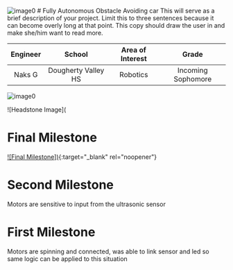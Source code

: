 ![image0](https://user-images.githubusercontent.com/88114329/127709606-4bb075df-c9bb-406c-a607-a3ff398fdae8.jpg)
﻿# Fully Autonomous Obstacle Avoiding car
This will serve as a brief description of your project. Limit this to three sentences because it can become overly long at that point. This copy should draw the user in and make she/him want to read more.

| **Engineer** | **School** | **Area of Interest** | **Grade** |
|:--:|:--:|:--:|:--:|
| Naks G | Dougherty Valley HS | Robotics| Incoming Sophomore

![image0](https://user-images.githubusercontent.com/88114329/127709606-4bb075df-c9bb-406c-a607-a3ff398fdae8.jpg)


![Headstone Image](
# Final Milestone
 

[![Final Milestone])](https://www.youtube.com/watch?v=F7M7imOVGug&feature=emb_logo "Final Milestone"){:target="_blank" rel="noopener"}

# Second Milestone
Motors are sensitive to input from the ultrasonic sensor

# First Milestone
  Motors are spinning and connected, was able to link sensor and led so same logic can be applied to this situation
